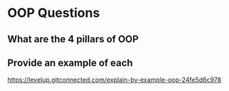 # OOP Questions

## What are the 4 pillars of OOP




## Provide an example of each




https://levelup.gitconnected.com/explain-by-example-oop-24fe5d6c978
